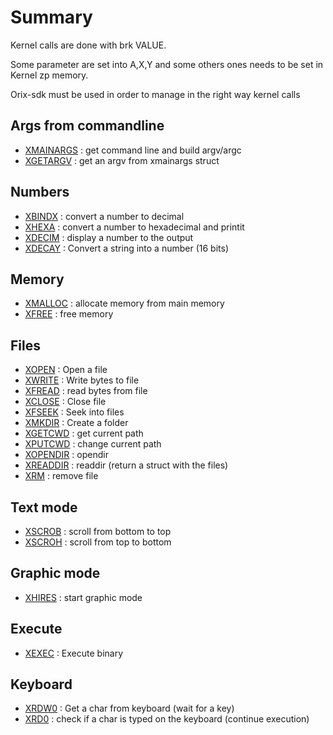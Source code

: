 # Summary

Kernel calls are done with brk VALUE.

Some parameter are set into A,X,Y and some others ones needs to be set in Kernel zp memory.

Orix-sdk must be used in order to manage in the right way kernel calls

## Args from commandline

* [XMAINARGS](xmainargs) : get command line and build argv/argc
* [XGETARGV](xgetargv) : get an argv from xmainargs struct

## Numbers

* [XBINDX](xbindx) : convert a number to decimal
* [XHEXA](xhexa) : convert a number to hexadecimal and printit
* [XDECIM](xdecim) : display a number to the output
* [XDECAY](xdecay) : Convert a string into a number (16 bits)

## Memory

* [XMALLOC](xmalloc) : allocate memory from main memory
* [XFREE](xfree) : free memory

## Files

* [XOPEN](xopen) : Open a file
* [XWRITE](xwrite) : Write bytes to file
* [XFREAD](xfread) : read bytes from file
* [XCLOSE](xclose) : Close file
* [XFSEEK](xfseek) : Seek into files
* [XMKDIR](xmkdir) : Create a folder
* [XGETCWD](xgetcwd) : get current path
* [XPUTCWD](xputcwd) : change current path
* [XOPENDIR](xopendir) : opendir
* [XREADDIR](xreaddir) : readdir (return a struct with the files)
* [XRM](xrm) : remove file

## Text mode

* [XSCROB](xscrob) : scroll from bottom to top
* [XSCROH](xscroh) : scroll from top to bottom

## Graphic mode

* [XHIRES](xhires) : start graphic mode

## Execute

* [XEXEC](xexec) : Execute binary

## Keyboard

* [XRDW0](xrdw0) : Get a char from keyboard (wait for a key)
* [XRD0](xrd0) : check if a char is typed on the keyboard (continue execution)


